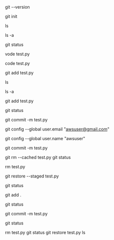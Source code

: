 git --version

git init

ls

ls -a

git status

vode test.py

code test.py

git add test.py

ls

ls -a

git add test.py

git status

git commit -m test.py

git config --global user.email "awsuser@gmail.com"

git config --global user.name "awsuser"

git commit -m test.py

git rm --cached test.py
git status

rm test.py

git restore --staged test.py

git status

git add .

git status

git commit -m test.py

git status

rm test.py
git status
git restore test.py
ls


